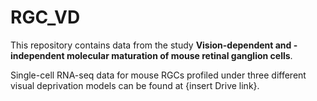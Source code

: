 # RGC_VD
This repository contains data from the study **Vision-dependent and -independent molecular maturation of mouse retinal ganglion cells**.


Single-cell RNA-seq data for mouse RGCs profiled under three different visual deprivation models can be found at {insert Drive link}. 
